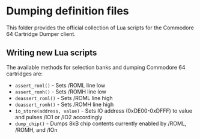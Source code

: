 # Dumping definition files

This folder provides the official collection of Lua scripts for the Commodore 64 Cartridge Dumper client.

## Writing new Lua scripts

The available methods for selection banks and dumping Commodore 64 cartridges are:
 - `assert_roml()` - Sets /ROML line low
 - `assert_romh()` - Sets /ROMH line low
 - `deassert_roml()` - Sets /ROML line high
 - `deassert_romh()` - Sets /ROMH line high
 - `io_store(address, value)` - Sets IO address (0xDE00-0xDFFF) to value and pulses /IO1 or /IO2 accordingly
 - `dump_chip()` - Dumps 8kB chip contents currently enabled by /ROML, /ROMH, and /IOn
